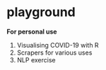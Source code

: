 # playground
**For personal use**

1. Visualising COVID-19 with R
2. Scrapers for various uses
3. NLP exercise
